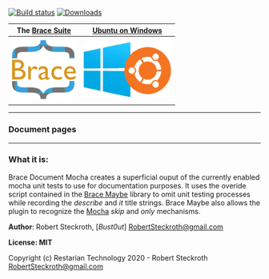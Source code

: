 [![Build status](https://ci.appveyor.com/api/projects/status/4o60w86bofuqi592?svg=true)](https://ci.appveyor.com/project/restarian/brace-document-mocha) [![Downloads](https://img.shields.io/npm/dm/brace_document_mocha.svg?svg=true)](https://npmjs.org/package/brace_document_mocha)

| **The [Brace Suite]** | **[Ubuntu on Windows]**   |
|:---------------------:|:-------------------------:|
| ![Brace logo]         | ![Ubuntu on Windows logo] |         |

[Brace Suite]: https://github.com/restarian/restarian/tree/master/brace/
[Ubuntu on Windows]: https://www.microsoft.com/en-us/store/p/ubuntu/9nblggh4msv6?activetab=pivot%3aoverviewtab

[Ubuntu on Windows logo]: https://raw.githubusercontent.com/restarian/restarian/master/doc/image/ubuntu_windows_logo.png
[Brace logo]: https://raw.githubusercontent.com/restarian/restarian/master/brace/doc/image/brace_logo_small.png


------
### Document pages

----

### What it is: 
Brace Document Mocha creates a superficial ouput of the currently enabled mocha unit tests to use for documentation purposes. It uses the overide script contained in the [Brace Maybe](https://github.com/restarian/brace_maybe) library to omit unit testing processes while recording the *describe* and *it* title strings. Brace Maybe also allows the plugin to recognize the [Mocha](https://github.com/search?q=mocha) *skip* and *only* mechanisms.

**Author**: Robert Steckroth, [*Bust0ut*] [<RobertSteckroth@gmail.com>](mailto:robertsteckroth@gmail.com)

**License: MIT**

Copyright (c) Restarian Technology 2020 - Robert Steckroth <RobertSteckroth@gmail.com>
